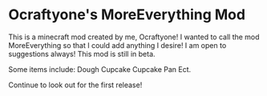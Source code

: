 # Ocraftyone's MoreEverything Mod
This is a minecraft mod created by me, Ocraftyone!
I wanted to call the mod MoreEverything so that I could add anything I desire!
I am open to suggestions always!
This mod is still in beta.

Some items include:
Dough
Cupcake
Cupcake Pan
Ect.

Continue to look out for the first release!

